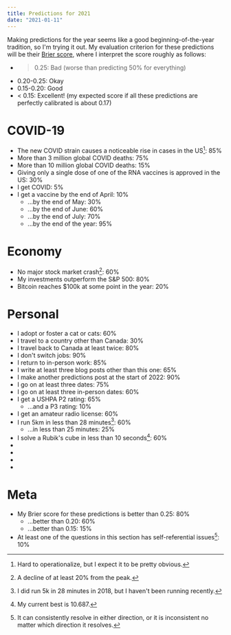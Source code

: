 ```yaml
---
title: Predictions for 2021
date: "2021-01-11"
---
```


Making predictions for the year seems like a good beginning-of-the-year tradition, so I'm trying it out. My evaluation criterion for these predictions will be their [Brier score](https://en.wikipedia.org/wiki/Brier_score), where I interpret the score roughly as follows:

- > 0.25: Bad (worse than predicting 50% for everything)
- 0.20-0.25: Okay
- 0.15-0.20: Good
- < 0.15: Excellent! (my expected score if all these predictions are perfectly calibrated is about 0.17)

# COVID-19

- The new COVID strain causes a noticeable rise in cases in the US[^strain]: 85%
- More than 3 million global COVID deaths: 75%
- More than 10 million global COVID deaths: 15%
- Giving only a single dose of one of the RNA vaccines is approved in the US: 30%
- I get COVID: 5%
- I get a vaccine by the end of April: 10%
  - ...by the end of May: 30%
  - ...by the end of June: 60%
  - ...by the end of July: 70%
  - ...by the end of the year: 95%

[^strain]: Hard to operationalize[^operationalize], but I expect it to be pretty obvious.
[^operationalize]: Attempt: there is evidence of its presence in >20 states, and there are more than 2.5M confirmed cases per week in the US at its peak, sometime between March and June.

# Economy
- No major stock market crash[^crash]: 60%
- My investments outperform the S&P 500: 80%
- Bitcoin reaches $100k at some point in the year: 20%

[^crash]: A decline of at least 20% from the peak.

# Personal

- I adopt or foster a cat or cats: 60%
- I travel to a country other than Canada: 30%
- I travel back to Canada at least twice: 80%
- I don't switch jobs: 90%
- I return to in-person work: 85%
- I write at least three blog posts other than this one: 65%
- I make another predictions post at the start of 2022: 90%
- I go on at least three dates: 75%
- I go on at least three in-person dates: 60%
- I get a USHPA P2 rating: 65%
  - ...and a P3 rating: 10%
- I get an amateur radio license: 60%
- I run 5km in less than 28 minutes[^pace]: 60%
  - ...in less than 25 minutes: 25%
- I solve a Rubik's cube in less than 10 seconds[^cube]: 60%
- [Redacted 1]: 60%
- [Redacted 2]: 40%
- [Redacted 3]: 20%
- [Redacted 4]: 5%

[^pace]: I did run 5k in 28 minutes in 2018, but I haven't been running recently.
[^cube]: My current best is 10.687.

# Meta

- My Brier score for these predictions is better than 0.25: 80%
  - ...better than 0.20: 60%
  - ...better than 0.15: 15%
- At least one of the questions in this section has self-referential issues[^paradox]: 10%

[^paradox]: It can consistently resolve in either direction, or it is inconsistent no matter which direction it resolves.
